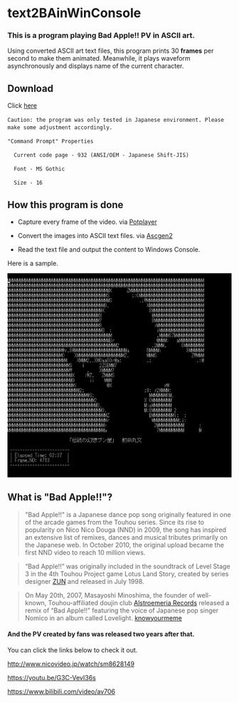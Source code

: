 # text2BAinWinConsole


### This is a program playing **Bad Apple!! PV** in ASCII art.

Using converted ASCII art text files, this program prints 30 **frames** per second to make them animated. Meanwhile, it plays waveform asynchronously and displays name of the current character.

## Download

Click [here](https://github.com/Pasc99/text2BAinWinConsole/raw/master/text2ba.zip)

`Caution: the program was only tested in Japanese environment. Please make some adjustment accordingly.`

`"Command Prompt" Properties`

`  Current code page - 932 (ANSI/OEM - Japanese Shift-JIS)`

`  Font - MS Gothic`

`  Size - 16`


## How this program is done

- Capture every frame of the video.      via [Potplayer](https://potplayer.daum.net/) 

- Convert the images into ASCII text files.      via [Ascgen2](https://ascgendotnet.jmsoftware.co.uk/)

- Read the text file and output the content to Windows Console.

Here is a sample.

![SAMPLE](https://raw.githubusercontent.com/Pasc99/text2BAinWinConsole/master/sample.JPG)



## What is "Bad Apple!!"?

> "Bad Apple!!" is a Japanese dance pop song originally featured in one of the arcade games from the Touhou series. Since its rise to popularity on Nico Nico Douga (NND) in 2009, the song has inspired an extensive list of remixes, dances and musical tributes primarily on the Japanese web. In October 2010, the original upload became the first NND video to reach 10 million views. 

> “Bad Apple!!” was originally included in the soundtrack of Level Stage 3 in the 4th Touhou Project game Lotus Land Story, created by series designer [ZUN](http://www16.big.or.jp/~zun/) and released in July 1998.

> On May 20th, 2007, Masayoshi Minoshima, the founder of well-known, Touhou-affiliated doujin club [Alstroemeria Records](http://alst.net/) released a remix of “Bad Apple!!” featuring the voice of Japanese pop singer Nomico in an album called Lovelight.
> [knowyourmeme](http://knowyourmeme.com/memes/bad-apple)

#### And the PV created by fans was released two years after that.

You can click the links below to check it out. 

http://www.nicovideo.jp/watch/sm8628149

https://youtu.be/G3C-VevI36s

https://www.bilibili.com/video/av706






